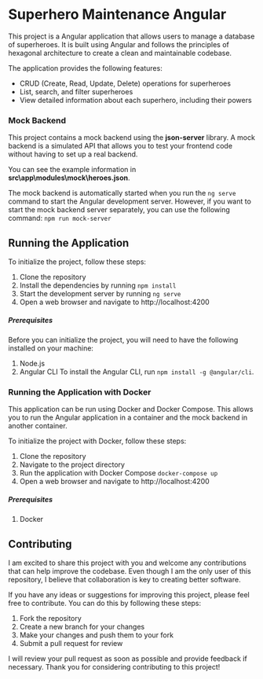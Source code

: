 # Superhero Maintenance Angular

This project is a Angular application that allows users to manage a database of superheroes. It is built using Angular and follows the principles of hexagonal architecture to create a clean and maintainable codebase.

The application provides the following features:

- CRUD (Create, Read, Update, Delete) operations for superheroes
- List, search, and filter superheroes
- View detailed information about each superhero, including their powers


### Mock Backend

This project contains a mock backend using the **json-server** library. A mock backend is a simulated API that allows you to test your frontend code without having to set up a real backend.

You can see the example information in **src\app\modules\mock\heroes.json**.

The mock backend is automatically started when you run the `ng serve` command to start the Angular development server. However, if you want to start the mock backend server separately, you can use the following command: `npm run mock-server`


## Running the Application
To initialize the project, follow these steps:

1. Clone the repository
2. Install the dependencies by running `npm install`
3. Start the development server by running `ng serve`
4. Open a web browser and navigate to http://localhost:4200

##### Prerequisites
Before you can initialize the project, you will need to have the following installed on your machine:

1. Node.js
2. Angular CLI
To install the Angular CLI, run `npm install -g @angular/cli`.

### Running the Application with Docker

This application can be run using Docker and Docker Compose. This allows you to run the Angular application in a container and the mock backend in another container.

To initialize the project with Docker, follow these steps:

1. Clone the repository
2. Navigate to the project directory
3. Run the application with Docker Compose `docker-compose up`
4. Open a web browser and navigate to http://localhost:4200


##### Prerequisites
1. Docker



## Contributing
I am excited to share this project with you and welcome any contributions that can help improve the codebase. Even though I am the only user of this repository, I believe that collaboration is key to creating better software.

If you have any ideas or suggestions for improving this project, please feel free to contribute. You can do this by following these steps:



1. Fork the repository
2. Create a new branch for your changes
3. Make your changes and push them to your fork
4. Submit a pull request for review

I will review your pull request as soon as possible and provide feedback if necessary. Thank you for considering contributing to this project!
